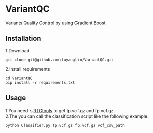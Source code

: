 # VariantQC
Variants Quality Control by using Gradient Boost

## Installation  
1.Download
```
git clone git@github.com:tuyanglin/VariantQC.git
```
2.install requirements
```
cd VariantQC
pip install -r requirements.txt
```
## Usage
1.You need ｓ[RTGtools](https://github.com/RealTimeGenomics/rtg-tools) to get tp.vcf.gz and fp.vcf.gz.  
2.The you can call the classification script like the following example.
```
python Classifier.py tp.vcf.gz fp.vcf.gz vcf_csv_path 
```

